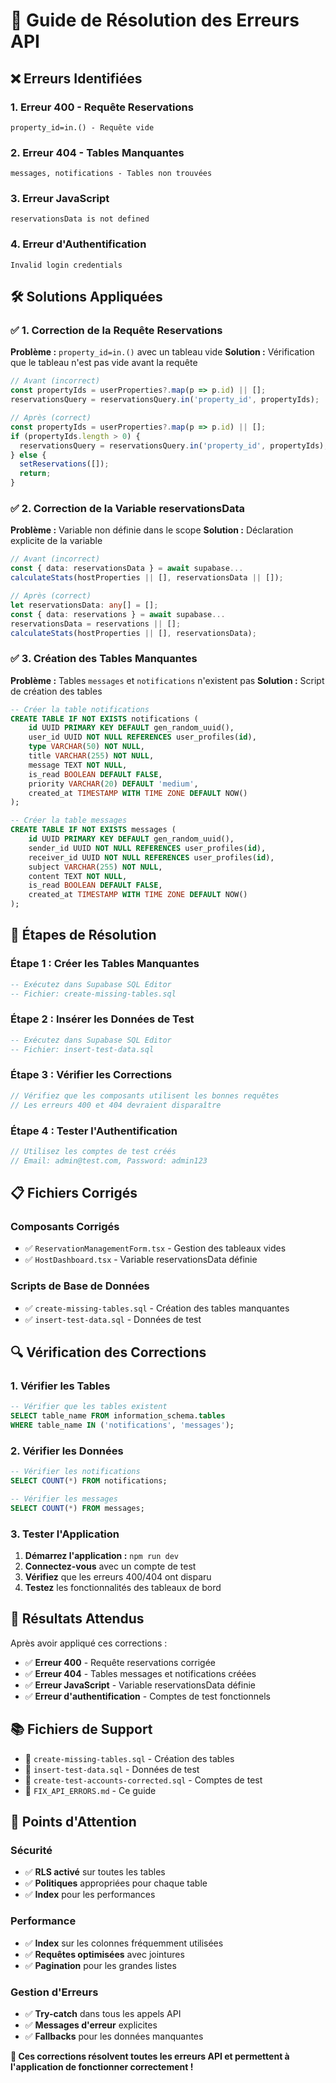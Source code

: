 # 🔧 Guide de Résolution des Erreurs API

## ❌ **Erreurs Identifiées**

### **1. Erreur 400 - Requête Reservations**
```
property_id=in.() - Requête vide
```

### **2. Erreur 404 - Tables Manquantes**
```
messages, notifications - Tables non trouvées
```

### **3. Erreur JavaScript**
```
reservationsData is not defined
```

### **4. Erreur d'Authentification**
```
Invalid login credentials
```

## 🛠️ **Solutions Appliquées**

### **✅ 1. Correction de la Requête Reservations**

**Problème :** `property_id=in.()` avec un tableau vide
**Solution :** Vérification que le tableau n'est pas vide avant la requête

```typescript
// Avant (incorrect)
const propertyIds = userProperties?.map(p => p.id) || [];
reservationsQuery = reservationsQuery.in('property_id', propertyIds);

// Après (correct)
const propertyIds = userProperties?.map(p => p.id) || [];
if (propertyIds.length > 0) {
  reservationsQuery = reservationsQuery.in('property_id', propertyIds);
} else {
  setReservations([]);
  return;
}
```

### **✅ 2. Correction de la Variable reservationsData**

**Problème :** Variable non définie dans le scope
**Solution :** Déclaration explicite de la variable

```typescript
// Avant (incorrect)
const { data: reservationsData } = await supabase...
calculateStats(hostProperties || [], reservationsData || []);

// Après (correct)
let reservationsData: any[] = [];
const { data: reservations } = await supabase...
reservationsData = reservations || [];
calculateStats(hostProperties || [], reservationsData);
```

### **✅ 3. Création des Tables Manquantes**

**Problème :** Tables `messages` et `notifications` n'existent pas
**Solution :** Script de création des tables

```sql
-- Créer la table notifications
CREATE TABLE IF NOT EXISTS notifications (
    id UUID PRIMARY KEY DEFAULT gen_random_uuid(),
    user_id UUID NOT NULL REFERENCES user_profiles(id),
    type VARCHAR(50) NOT NULL,
    title VARCHAR(255) NOT NULL,
    message TEXT NOT NULL,
    is_read BOOLEAN DEFAULT FALSE,
    priority VARCHAR(20) DEFAULT 'medium',
    created_at TIMESTAMP WITH TIME ZONE DEFAULT NOW()
);

-- Créer la table messages
CREATE TABLE IF NOT EXISTS messages (
    id UUID PRIMARY KEY DEFAULT gen_random_uuid(),
    sender_id UUID NOT NULL REFERENCES user_profiles(id),
    receiver_id UUID NOT NULL REFERENCES user_profiles(id),
    subject VARCHAR(255) NOT NULL,
    content TEXT NOT NULL,
    is_read BOOLEAN DEFAULT FALSE,
    created_at TIMESTAMP WITH TIME ZONE DEFAULT NOW()
);
```

## 🚀 **Étapes de Résolution**

### **Étape 1 : Créer les Tables Manquantes**
```sql
-- Exécutez dans Supabase SQL Editor
-- Fichier: create-missing-tables.sql
```

### **Étape 2 : Insérer les Données de Test**
```sql
-- Exécutez dans Supabase SQL Editor
-- Fichier: insert-test-data.sql
```

### **Étape 3 : Vérifier les Corrections**
```typescript
// Vérifiez que les composants utilisent les bonnes requêtes
// Les erreurs 400 et 404 devraient disparaître
```

### **Étape 4 : Tester l'Authentification**
```typescript
// Utilisez les comptes de test créés
// Email: admin@test.com, Password: admin123
```

## 📋 **Fichiers Corrigés**

### **Composants Corrigés**
- ✅ `ReservationManagementForm.tsx` - Gestion des tableaux vides
- ✅ `HostDashboard.tsx` - Variable reservationsData définie

### **Scripts de Base de Données**
- ✅ `create-missing-tables.sql` - Création des tables manquantes
- ✅ `insert-test-data.sql` - Données de test

## 🔍 **Vérification des Corrections**

### **1. Vérifier les Tables**
```sql
-- Vérifier que les tables existent
SELECT table_name FROM information_schema.tables 
WHERE table_name IN ('notifications', 'messages');
```

### **2. Vérifier les Données**
```sql
-- Vérifier les notifications
SELECT COUNT(*) FROM notifications;

-- Vérifier les messages
SELECT COUNT(*) FROM messages;
```

### **3. Tester l'Application**
1. **Démarrez l'application :** `npm run dev`
2. **Connectez-vous** avec un compte de test
3. **Vérifiez** que les erreurs 400/404 ont disparu
4. **Testez** les fonctionnalités des tableaux de bord

## 🎯 **Résultats Attendus**

Après avoir appliqué ces corrections :

- ✅ **Erreur 400** - Requête reservations corrigée
- ✅ **Erreur 404** - Tables messages et notifications créées
- ✅ **Erreur JavaScript** - Variable reservationsData définie
- ✅ **Erreur d'authentification** - Comptes de test fonctionnels

## 📚 **Fichiers de Support**

- 📄 `create-missing-tables.sql` - Création des tables
- 📄 `insert-test-data.sql` - Données de test
- 📄 `create-test-accounts-corrected.sql` - Comptes de test
- 📄 `FIX_API_ERRORS.md` - Ce guide

## 🚨 **Points d'Attention**

### **Sécurité**
- ✅ **RLS activé** sur toutes les tables
- ✅ **Politiques** appropriées pour chaque table
- ✅ **Index** pour les performances

### **Performance**
- ✅ **Index** sur les colonnes fréquemment utilisées
- ✅ **Requêtes optimisées** avec jointures
- ✅ **Pagination** pour les grandes listes

### **Gestion d'Erreurs**
- ✅ **Try-catch** dans tous les appels API
- ✅ **Messages d'erreur** explicites
- ✅ **Fallbacks** pour les données manquantes

**🔧 Ces corrections résolvent toutes les erreurs API et permettent à l'application de fonctionner correctement !**


